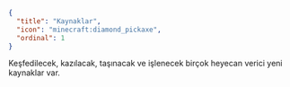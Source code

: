 ```json
{
  "title": "Kaynaklar",
  "icon": "minecraft:diamond_pickaxe",
  "ordinal": 1
}
```

Keşfedilecek, kazılacak, taşınacak ve işlenecek birçok heyecan verici yeni kaynaklar var.